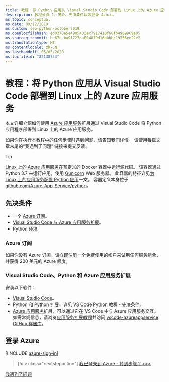 ```yaml
---
title: 教程：将 Python 应用从 Visual Studio Code 部署到 Linux 上的 Azure 应用服务
description: 教程步骤 1，简介、先决条件以及登录 Azure。
ms.topic: conceptual
ms.date: 09/12/2019
ms.custom: seo-python-october2019
ms.openlocfilehash: ed0370e5e4905403ec7917410f68fb4969969a05
ms.sourcegitcommit: be67ceba91727da014879d16bbbbc19756ee22e2
ms.translationtype: HT
ms.contentlocale: zh-CN
ms.lasthandoff: 05/05/2020
ms.locfileid: "82138753"
---
```

# <a name="tutorial-deploy-python-apps-to-azure-app-service-on-linux-from-visual-studio-code"></a>教程：将 Python 应用从 Visual Studio Code 部署到 Linux 上的 Azure 应用服务

本文详细介绍如何使用 [Azure 应用服务](https://marketplace.visualstudio.com/items?itemName=ms-azuretools.vscode-azureappservice)扩展通过 Visual Studio Code 将 Python 应用程序部署到 Linux 上的 Azure 应用服务。

如果你在执行本教程中的任何步骤时遇到问题，请告知我们详情。 请使用每篇文章末尾的“我遇到了问题”  链接来提交反馈。

> [!TIP]
> [Linux 上的 Azure 应用服务](https://docs.microsoft.com/azure/app-service/containers/app-service-linux-intro)在预定义的 Docker 容器中运行源代码。 该容器通过 Python 3.7 来运行应用，使用 [Gunicorn](https://gunicorn.org) Web 服务器。 此容器的特征详见[为 Linux 上的应用服务配置 Python 应用](https://docs.microsoft.com/azure/app-service/containers/how-to-configure-python)一文。 容器定义本身位于 [github.com/Azure-App-Service/python](https://github.com/Azure-App-Service/python/tree/master/3.7)。

## <a name="prerequisites"></a>先决条件

- 一个 [Azure 订阅](#azure-subscription)。
- [Visual Studio Code 与 Azure 应用服务扩展](#visual-studio-code-python-and-the-azure-app-service-extension)。
- Python 环境

### <a name="azure-subscription"></a>Azure 订阅

如果你没有 Azure 订阅，请[立即注册](https://azure.microsoft.com/free/?utm_source=campaign&utm_campaign=vscode-tutorial-appservice-extension&mktingSource=vscode-tutorial-appservice-extension)一个免费使用的帐户来试用任何服务组合，并获得 200 美元的 Azure 额度。

### <a name="visual-studio-code-python-and-the-azure-app-service-extension"></a>Visual Studio Code、Python 和 Azure 应用服务扩展

安装以下软件：

- [Visual Studio Code](https://code.visualstudio.com/)。
- Python 和 [Python 扩展](https://marketplace.visualstudio.com/items?itemName=ms-python.python)，详见 [VS Code Python 教程 - 先决条件](https://code.visualstudio.com/docs/python/python-tutorial)。
- [Azure 应用服务](https://marketplace.visualstudio.com/items?itemName=ms-azuretools.vscode-azureappservice)扩展，可以通过它在 VS Code 中与 Azure 应用服务交互。 如需常规信息，请浏览[应用服务扩展教程](https://code.visualstudio.com/tutorials/app-service-extension/getting-started)并访问 [vscode-azureappservice GitHub 存储库](https://github.com/Microsoft/vscode-azureappservice)。

## <a name="sign-in-to-azure"></a>登录 Azure

[!INCLUDE [azure-sign-in](includes/azure-sign-in.md)]

> [!div class="nextstepaction"]
> [我已登录到 Azure - 转到步骤 2 >>>](tutorial-deploy-app-service-on-linux-02.md)

[我遇到了问题](https://www.research.net/r/PWZWZ52?tutorial=vscode-appservice-python&step=01-verify-prerequisites)
